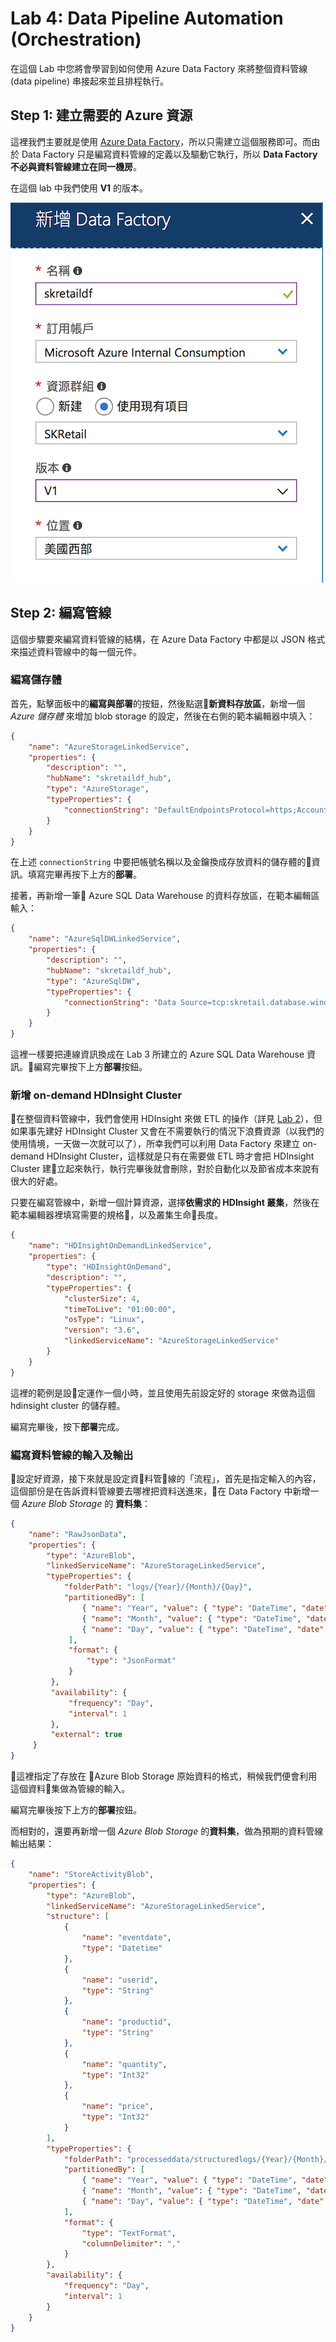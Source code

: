 # Lab 4: Data Pipeline Automation (Orchestration)

在這個 Lab 中您將會學習到如何使用 Azure Data Factory 來將整個資料管線 (data pipeline) 串接起來並且排程執行。

## Step 1: 建立需要的 Azure 資源

這裡我們主要就是使用 [Azure Data Factory](https://azure.microsoft.com/services/data-factory/)，所以只需建立這個服務即可。而由於 Data Factory 只是編寫資料管線的定義以及驅動它執行，所以 **Data Factory 不必與資料管線建立在同一機房**。

在這個 lab 中我們使用 **V1** 的版本。

![建立 Azure Data Factory](images/creating_adf.png)

## Step 2: 編寫管線

這個步驟要來編寫資料管線的結構，在 Azure Data Factory 中都是以 JSON 格式來描述資料管線中的每一個元件。

### 編寫儲存體

首先，點擊面板中的**編寫與部署**的按鈕，然後點選**新資料存放區**，新增一個 _Azure 儲存體_ 來增加 blob storage 的設定，然後在右側的範本編輯器中填入：

   ```json
   {
       "name": "AzureStorageLinkedService",
       "properties": {
           "description": "",
           "hubName": "skretaildf_hub",
           "type": "AzureStorage",
           "typeProperties": {
               "connectionString": "DefaultEndpointsProtocol=https;AccountName=example;AccountKey=**********"
           }
       }
   }
   ```
在上述 `connectionString` 中要把帳號名稱以及金鑰換成存放資料的儲存體的資訊。填寫完畢再按下上方的**部署**。

接著，再新增一筆 Azure SQL Data Warehouse 的資料存放區，在範本編輯區輸入：

   ```json
   {
       "name": "AzureSqlDWLinkedService",
       "properties": {
           "description": "",
           "hubName": "skretaildf_hub",
           "type": "AzureSqlDW",
           "typeProperties": {
               "connectionString": "Data Source=tcp:skretail.database.windows.net,1433;Initial Catalog=skretaildw;Integrated Security=False;User ID=skretail;Password=**********;Connect Timeout=30;Encrypt=True"
           }
       }
   }
   ```
這裡一樣要把連線資訊換成在 Lab 3 所建立的 Azure SQL Data Warehouse 資訊。編寫完畢按下上方**部署**按鈕。

### 新增 on-demand HDInsight Cluster

在整個資料管線中，我們會使用 HDInsight 來做 ETL 的操作（詳見 [Lab 2](Lab2-Data-ETL.md)），但如果事先建好 HDInsight Cluster 又會在不需要執行的情況下浪費資源（以我們的使用情境，一天做一次就可以了），所幸我們可以利用 Data Factory 來建立 on-demand HDInsight Cluster，這樣就是只有在需要做 ETL 時才會把 HDInsight Cluster 建立起來執行，執行完畢後就會刪除，對於自動化以及節省成本來說有很大的好處。

只要在編寫管線中，新增一個計算資源，選擇**依需求的 HDInsight 叢集**，然後在範本編輯器裡填寫需要的規格，以及叢集生命長度。

   ```json
   {
       "name": "HDInsightOnDemandLinkedService",
       "properties": {
           "type": "HDInsightOnDemand",
           "description": "",
           "typeProperties": {
               "clusterSize": 4,
               "timeToLive": "01:00:00",
               "osType": "Linux",
               "version": "3.6",
               "linkedServiceName": "AzureStorageLinkedService"
           }
       }
   }
   ```
這裡的範例是設定運作一個小時，並且使用先前設定好的 storage 來做為這個 hdinsight cluster 的儲存體。

編寫完畢後，按下**部署**完成。

### 編寫資料管線的輸入及輸出

設定好資源，接下來就是設定資料管線的「流程」，首先是指定輸入的內容，這個部份是在告訴資料管線要去哪裡把資料送進來，在 Data Factory 中新增一個 _Azure Blob Storage_ 的 **資料集**：

   ```json
   {
       "name": "RawJsonData",
       "properties": {
           "type": "AzureBlob",
           "linkedServiceName": "AzureStorageLinkedService",
           "typeProperties": {
               "folderPath": "logs/{Year}/{Month}/{Day}",
               "partitionedBy": [
                   { "name": "Year", "value": { "type": "DateTime", "date": "SliceStart", "format": "yyyy" } },
                   { "name": "Month", "value": { "type": "DateTime", "date": "SliceStart", "format": "MM" } }, 
                   { "name": "Day", "value": { "type": "DateTime", "date": "SliceStart", "format": "dd" } }
                ],
                "format": {
                    "type": "JsonFormat"
                }
            },
            "availability": {
                "frequency": "Day",
                "interval": 1
            },
            "external": true
        }
   }
   ```

這裡指定了存放在 Azure Blob Storage 原始資料的格式，稍候我們便會利用這個資料集做為管線的輸入。

編寫完畢後按下上方的**部署**按鈕。

而相對的，還要再新增一個 _Azure Blob Storage_ 的**資料集**，做為預期的資料管線輸出結果：

   ```json
   {
       "name": "StoreActivityBlob",
       "properties": {
           "type": "AzureBlob",
           "linkedServiceName": "AzureStorageLinkedService",
           "structure": [
               {
                   "name": "eventdate",
                   "type": "Datetime"
               },
               {
                   "name": "userid",
                   "type": "String"
               },
               {
                   "name": "productid",
                   "type": "String"
               },
               {
                   "name": "quantity",
                   "type": "Int32"
               },
               {
                   "name": "price",
                   "type": "Int32"
               }
           ],
           "typeProperties": {
               "folderPath": "processeddata/structuredlogs/{Year}/{Month}/{Day}",
               "partitionedBy": [
                   { "name": "Year", "value": { "type": "DateTime", "date": "SliceStart", "format": "yyyy" } },
                   { "name": "Month", "value": { "type": "DateTime", "date": "SliceStart", "format": "MM" } }, 
                   { "name": "Day", "value": { "type": "DateTime", "date": "SliceStart", "format": "dd" } }
               ],
               "format": {
                   "type": "TextFormat",
                   "columnDelimiter": ","
               }
           },
           "availability": {
               "frequency": "Day",
               "interval": 1
           }
       }
   }
   ```

